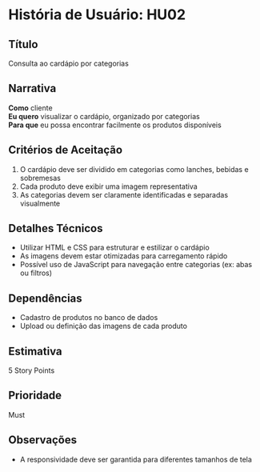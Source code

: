 # História de Usuário: HU02
## Título
Consulta ao cardápio por categorias
## Narrativa
**Como** cliente  
**Eu quero** visualizar o cardápio, organizado por categorias  
**Para que** eu possa encontrar facilmente os produtos disponíveis
## Critérios de Aceitação
1. O cardápio deve ser dividido em categorias como lanches, bebidas e sobremesas  
2. Cada produto deve exibir uma imagem representativa  
3. As categorias devem ser claramente identificadas e separadas visualmente
## Detalhes Técnicos
- Utilizar HTML e CSS para estruturar e estilizar o cardápio  
- As imagens devem estar otimizadas para carregamento rápido  
- Possível uso de JavaScript para navegação entre categorias (ex: abas ou filtros)
## Dependências
- Cadastro de produtos no banco de dados  
- Upload ou definição das imagens de cada produto
## Estimativa
5 Story Points
## Prioridade
Must
## Observações
- A responsividade deve ser garantida para diferentes tamanhos de tela
